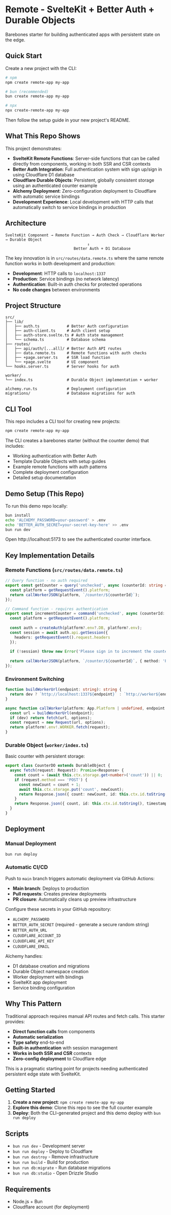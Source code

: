 # Remote - SvelteKit + Better Auth + Durable Objects

Barebones starter for building authenticated apps with persistent state on the edge.

## Quick Start

Create a new project with the CLI:

```bash
# npm
npm create remote-app my-app

# bun (recommended)  
bun create remote-app my-app

# npx
npx create-remote-app my-app
```

Then follow the setup guide in your new project's README.

## What This Repo Shows

This project demonstrates:

- **SvelteKit Remote Functions**: Server-side functions that can be called directly from components, working in both SSR and CSR contexts
- **Better Auth Integration**: Full authentication system with sign up/sign in using Cloudflare D1 database
- **Cloudflare Durable Objects**: Persistent, globally consistent storage using an authenticated counter example
- **Alchemy Deployment**: Zero-configuration deployment to Cloudflare with automatic service bindings
- **Development Experience**: Local development with HTTP calls that automatically switch to service bindings in production

## Architecture

```
SvelteKit Component → Remote Function → Auth Check → Cloudflare Worker → Durable Object
                                    ↓
                              Better Auth + D1 Database
```

The key innovation is in `src/routes/data.remote.ts` where the same remote function works in both development and production:

- **Development**: HTTP calls to `localhost:1337`
- **Production**: Service bindings (no network latency)
- **Authentication**: Built-in auth checks for protected operations
- **No code changes** between environments

## Project Structure

```
src/
├── lib/
│   ├── auth.ts            # Better Auth configuration
│   ├── auth-client.ts     # Auth client setup
│   ├── auth-store.svelte.ts # Auth state management
│   └── schema.ts          # Database schema
├── routes/
│   ├── api/auth/[...all]/ # Better Auth API routes
│   ├── data.remote.ts     # Remote functions with auth checks
│   ├── +page.server.ts    # SSR load function
│   └── +page.svelte       # UI component
└── hooks.server.ts        # Server hooks for auth

worker/
└── index.ts               # Durable Object implementation + worker

alchemy.run.ts             # Deployment configuration
migrations/                # Database migrations for auth
```

## CLI Tool

This repo includes a CLI tool for creating new projects:

```bash
npm create remote-app my-app
```

The CLI creates a barebones starter (without the counter demo) that includes:
- Working authentication with Better Auth
- Template Durable Objects with setup guides
- Example remote functions with auth patterns
- Complete deployment configuration
- Detailed setup documentation

## Demo Setup (This Repo)

To run this demo repo locally:

```bash
bun install
echo 'ALCHEMY_PASSWORD=your-password' > .env
echo 'BETTER_AUTH_SECRET=your-secret-key-here' >> .env
bun run dev
```

Open http://localhost:5173 to see the authenticated counter interface.

## Key Implementation Details

### Remote Functions (`src/routes/data.remote.ts`)

```typescript
// Query function - no auth required
export const getCounter = query('unchecked', async (counterId: string = 'default') => {
  const platform = getRequestEvent().platform;
  return callWorkerJSON(platform, `/counter/${counterId}`);
});

// Command function - requires authentication
export const incrementCounter = command('unchecked', async (counterId: string = 'default') => {
  const platform = getRequestEvent().platform;
  
  const auth = createAuth(platform?.env?.DB, platform?.env);
  const session = await auth.api.getSession({ 
    headers: getRequestEvent().request.headers 
  });
  
  if (!session) throw new Error('Please sign in to increment the counter');
  
  return callWorkerJSON(platform, `/counter/${counterId}`, { method: 'POST' });
});
```

### Environment Switching

```typescript
function buildWorkerUrl(endpoint: string): string {
  return dev ? `http://localhost:1337${endpoint}` : `http://worker${endpoint}`;
}

async function callWorker(platform: App.Platform | undefined, endpoint: string, options: RequestInit = {}): Promise<Response> {
  const url = buildWorkerUrl(endpoint);
  if (dev) return fetch(url, options);
  const request = new Request(url, options);
  return platform!.env!.WORKER.fetch(request);
}
```

### Durable Object (`worker/index.ts`)

Basic counter with persistent storage:

```typescript
export class CounterDO extends DurableObject {
  async fetch(request: Request): Promise<Response> {
    const count = (await this.ctx.storage.get<number>('count')) || 0;
    if (request.method === 'POST') {
      const newCount = count + 1;
      await this.ctx.storage.put('count', newCount);
      return Response.json({ count: newCount, id: this.ctx.id.toString(), timestamp: new Date().toISOString() });
    }
    return Response.json({ count, id: this.ctx.id.toString(), timestamp: new Date().toISOString() });
  }
}
```



## Deployment

### Manual Deployment
```bash
bun run deploy
```

### Automatic CI/CD
Push to `main` branch triggers automatic deployment via GitHub Actions:
- **Main branch**: Deploys to production
- **Pull requests**: Creates preview deployments  
- **PR closure**: Automatically cleans up preview infrastructure

Configure these secrets in your GitHub repository:
- `ALCHEMY_PASSWORD`
- `BETTER_AUTH_SECRET` (required - generate a secure random string)
- `BETTER_AUTH_URL` 
- `CLOUDFLARE_ACCOUNT_ID`
- `CLOUDFLARE_API_KEY`
- `CLOUDFLARE_EMAIL`

Alchemy handles:
- D1 database creation and migrations
- Durable Object namespace creation  
- Worker deployment with bindings
- SvelteKit app deployment
- Service binding configuration

## Why This Pattern

Traditional approach requires manual API routes and fetch calls. This starter provides:
- **Direct function calls** from components
- **Automatic serialization** 
- **Type safety** end-to-end
- **Built-in authentication** with session management
- **Works in both SSR and CSR** contexts
- **Zero-config deployment** to Cloudflare edge

This is a pragmatic starting point for projects needing authenticated persistent edge state with SvelteKit.

## Getting Started

1. **Create a new project**: `npm create remote-app my-app`
2. **Explore this demo**: Clone this repo to see the full counter example
3. **Deploy**: Both the CLI-generated project and this demo deploy with `bun run deploy`

## Scripts

- `bun run dev` - Development server
- `bun run deploy` - Deploy to Cloudflare
- `bun run destroy` - Remove infrastructure  
- `bun run build` - Build for production
- `bun run db:migrate` - Run database migrations
- `bun run db:studio` - Open Drizzle Studio

## Requirements

- Node.js + Bun
- Cloudflare account (for deployment)